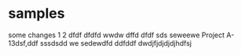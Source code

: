 # samples
some changes
1
2
dfdf
dfdfd
wwdw
dffd
dfdf
sds
seweewe
Project A-13dsf,ddf
sssdsdd
we
sedewdfd
ddfddf
dwdjfjdjdjdjhdfsj
